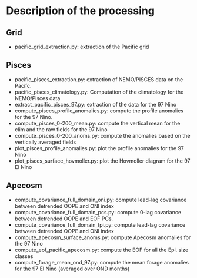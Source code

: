 # Description of the processing

## Grid

- pacific_grid_extraction.py: extraction of the Pacific grid

## Pisces 

- pacific_pisces_extraction.py: extraction of NEMO/PISCES data on the Pacifc. 
- pacific_pisces_climatology.py: Computation of the climatology for the NEMO/Pisces data
- extract_pacific_pisces_97.py: extraction of the data for the 97 Nino
- compute_pisces_profile_anomalies.py: compute the profile anomalies for the 97 Nino.
- compute_pisces_0-200_mean.py: compute the vertical mean for the clim and the raw fields for the 97 Nino
- compute_pisces_0-200_anoms.py: compute the anomalies based on the vertically averaged fields
- plot_pisces_profile_anomalies.py: plot the profile anomalies for the 97 Nino
- plot_pisces_surface_hovmoller.py: plot the Hovmoller diagram for the 97 El Nino
 
## Apecosm

- compute_covariance_full_domain_oni.py: compute lead-lag covariance between detrended OOPE and ONI index
- compute_covariance_full_domain_pcs.py: compute 0-lag covariance between detrended OOPE and EOF PCs.
- compute_covariance_full_domain_tpi.py: compute lead-lag covariance between detrended OOPE and ONI index
- compute_apecosm_surface_anoms.py: compute Apecosm anomalies for the 97 Nino
- compute_eof_pacific_apecosm.py: compute the EOF for all the Epi. size classes
- compute_forage_mean_ond_97.py: compute the mean forage anomalies for the 97 El Nino (averaged over OND months)
